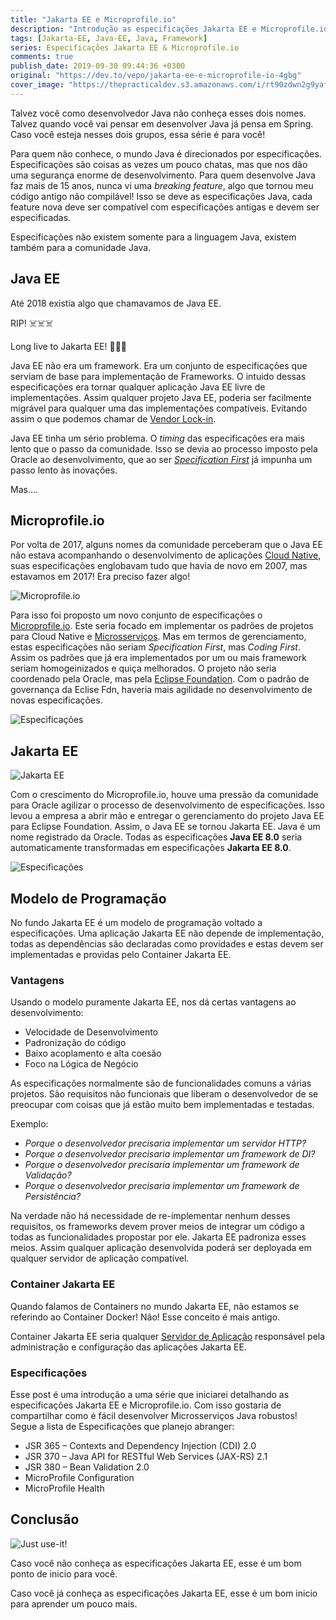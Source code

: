 ```yaml
---
title: "Jakarta EE e Microprofile.io"
description: "Introdução as especificações Jakarta EE e Microprofile.io"
tags: [Jakarta-EE, Java-EE, Java, Framework]
series: Especificações Jakarta EE & Microprofile.io
comments: true
publish_date: 2019-09-30 09:44:36 +0300
original: "https://dev.to/vepo/jakarta-ee-e-microprofile-io-4gbg"
cover_image: "https://thepracticaldev.s3.amazonaws.com/i/rt90zdwn2g9yaf3hifpl.jpeg"
---
```


<p>Talvez você como desenvolvedor Java não conheça esses dois nomes. Talvez quando você vai pensar em desenvolver Java
    já pensa em Spring. Caso você esteja nesses dois grupos, essa série é para você!</p>

<!--more-->

<p>Para quem não conhece, o mundo Java é direcionados por especificações. Especificações são coisas as vezes um pouco
    chatas, mas que nos dão uma segurança enorme de desenvolvimento. Para quem desenvolve Java faz mais de 15 anos,
    nunca vi uma <i>breaking feature</i>, algo que tornou meu código antigo não compilável! Isso se deve as especificações
    Java, cada feature nova deve ser compatível com especificações antigas e devem ser especificadas.</p>
<p>Especificações não existem somente para a linguagem Java, existem também para a comunidade Java. </p>

<h2>Java EE</h2>

<p>Até 2018 existia algo que chamavamos de Java EE. </p>
<p>RIP! ☠️☠️☠️ </p>
<p>Long live to Jakarta EE! 👑👑👑</p>
<p>Java EE não era um framework. Era um conjunto de especificações que serviam de base para implementação de Frameworks.
    O intuido dessas especificações era tornar qualquer aplicação Java EE livre de implementações. Assim qualquer
    projeto Java EE, poderia ser facilmente migrável para qualquer uma das implementações compatíveis. Evitando assim o
    que podemos chamar de <a href="https://en.wikipedia.org/wiki/Vendor_lock-in">Vendor Lock-in</a>.</p>
<p>Java EE tinha um sério problema. O <i>timing</i> das especificações era mais lento que o passo da comunidade. Isso se
    devia ao processo imposto pela Oracle ao desenvolvimento, que ao ser <a
        href="https://www.oracle.com/java/technologies/java-ee-glance.html"><i>Specification First</i></a> já impunha um
    passo lento às inovações.</p>
<p>Mas....</p>

<h2>Microprofile.io</h2>

<p>Por volta de 2017, alguns nomes da comunidade perceberam que o Java EE não estava acompanhando o desenvolvimento de
    aplicações <a href="https://12factor.net/pt_br/">Cloud Native</a>, suas especificações englobavam tudo que havia de
    novo em 2007, mas estavamos em 2017! Era preciso fazer algo! </p>

<div class="image-box">
    <img src="https://thepracticaldev.s3.amazonaws.com/i/eidzpplis9ehe42q46z6.png" alt="Microprofile.io" />
</div>

<p>Para isso foi proposto um novo conjunto de especificações o <a href="https://microprofile.io/">Microprofile.io</a>.
    Este seria focado em implementar os padrões de projetos para Cloud Native e <a
        href="https://microservices.io/">Microsserviços</a>. Mas em termos de gerenciamento, estas especificações não
    seriam <i>Specification First</i>, mas <i>Coding First</i>. Assim os padrões que já era implementados por um ou mais
    framework seriam homogeinizados e quiça melhorados. O projeto não seria coordenado pela Oracle, mas pela <a
        href="https://twitter.com/EclipseFdn">Eclipse Foundation</a>. Com o padrão de governança da Eclise Fdn, haveria
    mais agilidade no desenvolvimento de novas especificações.</p>

<div class="image-box">
    <img src="https://thepracticaldev.s3.amazonaws.com/i/yzjn0p8qop27l9n5ff2s.png" alt="Especificações" />
</div>

<h2>Jakarta EE</h2>

<div class="image-box">
    <img src="https://thepracticaldev.s3.amazonaws.com/i/3m3hhtorm5c8kdgc2nvs.jpg" alt="Jakarta EE" />
</div>

<p>Com o crescimento do Microprofile.io, houve uma pressão da comunidade para Oracle agilizar o processo de
    desenvolvimento de especificações. Isso levou a empresa a abrir mão e entregar o gerenciamento do projeto Java EE
    para Eclipse Foundation. Assim, o Java EE se tornou Jakarta EE. Java é um nome registrado da Oracle. Todas as
    especificações <b>Java EE 8.0</b> seria automaticamente transformadas em especificações <b>Jakarta EE 8.0</b>.</p>

<div class="image-box">
    <img src="https://thepracticaldev.s3.amazonaws.com/i/r7qdl78m7mz01hyrc9vp.png" alt="Especificações" />
</div>

<h2>Modelo de Programação</h2>

<p>No fundo Jakarta EE é um modelo de programação voltado a especificações. Uma aplicação Jakarta EE não depende de
    implementação, todas as dependências são declaradas como providades e estas devem ser implementadas e providas pelo
    Container Jakarta EE. </p>

<h3>Vantagens</h3>
<p>Usando o modelo puramente Jakarta EE, nos dá certas vantagens ao desenvolvimento:
<ul>
    <li>Velocidade de Desenvolvimento</li>
    <li>Padronização do código</li>
    <li>Baixo acoplamento e alta coesão</li>
    <li>Foco na Lógica de Negócio</li>
</ul>
</p>
<p>As especificações normalmente são de funcionalidades comuns a várias projetos. São requisitos não funcionais que
    liberam o desenvolvedor de se preocupar com coisas que já estão muito bem implementadas e testadas. </p>

<p>Exemplo:
<ul>
    <li><i>Porque o desenvolvedor precisaria implementar um servidor HTTP?</i></li>
    <li><i>Porque o desenvolvedor precisaria implementar um framework de DI?</i></li>
    <li><i>Porque o desenvolvedor precisaria implementar um framework de Validação?</i></li>
    <li><i>Porque o desenvolvedor precisaria implementar um framework de Persistência?</i></li>
</ul>
</p>

<p>Na verdade não há necessidade de re-implementar nenhum desses requisitos, os frameworks devem prover meios de
    integrar um código a todas as funcionalidades propostar por ele. Jakarta EE padroniza esses meios. Assim qualquer
    aplicação desenvolvida poderá ser deployada em qualquer servidor de aplicação compatível.</p>

<h3>Container Jakarta EE</h3>

<p>Quando falamos de Containers no mundo Jakarta EE, não estamos se referindo ao Container Docker! Não! Esse conceito é
    mais antigo. </p>

<p>Container Jakarta EE seria qualquer <a href="https://pt.wikipedia.org/wiki/Servidor_de_aplica%C3%A7%C3%A3o">Servidor
        de Aplicação</a> responsável pela administração e configuração das aplicações Jakarta EE.</p>

<h3>Especificações</h3>

<p>Esse post é uma introdução a uma série que iniciarei detalhando as especificações Jakarta EE e Microprofile.io. Com
    isso gostaria de compartilhar como é fácil desenvolver Microsserviços Java robustos! Segue a lista de Especificações
    que planejo abranger:
<ul>
    <li>JSR 365 – Contexts and Dependency Injection (CDI) 2.0</li>
    <li>JSR 370 – Java API for RESTful Web Services (JAX-RS) 2.1</li>
    <li>JSR 380 – Bean Validation 2.0</li>
    <li>MicroProfile Configuration</li>
    <li>MicroProfile Health</li>
</ul>
</p>

<h2>Conclusão</h2>

<div class="image-box">
    <img src="https://thepracticaldev.s3.amazonaws.com/i/1aed10d6upbh2rmvhdo8.jpg" alt="Just use-it!" />
</div>

<p>Caso você não conheça as especificações Jakarta EE, esse é um bom ponto de inicio para você.</p>

<p>Caso você já conheça as especificações Jakarta EE, esse é um bom inicio para aprender um pouco mais.</p>
